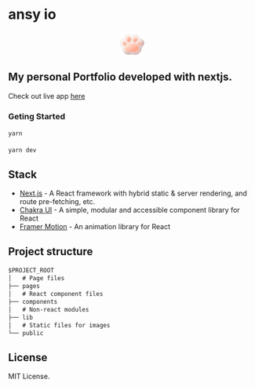 # ansy io

<p align="left">
<p align="center">
<a target="blank"><img align="center" src="./public/favicon.ico" alt="Infamous-Date-355" height="50" width="50" /></a></p>
</p>
<!-- [https://](https://) -->

## My personal Portfolio developed with nextjs.

Check out live app [here](https://ansy-io.vercel.app/)

### Geting Started

```bash
yarn

yarn dev

```

## Stack

- [Next.js](https://nextjs.org/) - A React framework with hybrid static & server rendering, and route pre-fetching, etc.
- [Chakra UI](https://chakra-ui.com/) - A simple, modular and accessible component library for React
- [Framer Motion](https://www.framer.com/motion/) - An animation library for React

## Project structure

```
$PROJECT_ROOT
│   # Page files
├── pages
│   # React component files
├── components
│   # Non-react modules
├── lib
│   # Static files for images
└── public
```

## License

MIT License.
